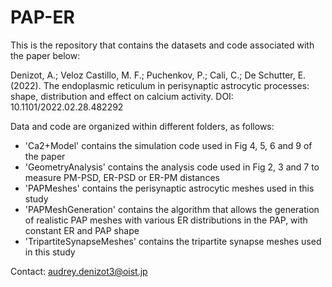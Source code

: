 # PAP-ER
This is the repository that contains the datasets and code associated with the paper below:

Denizot, A.; Veloz Castillo, M. F.; Puchenkov, P.; Cali, C.; De Schutter, E. (2022). The endoplasmic reticulum in perisynaptic astrocytic processes: shape, distribution and effect on calcium activity. DOI: 10.1101/2022.02.28.482292

Data and code are organized within different folders, as follows:
- 'Ca2+Model' contains the simulation code used in Fig 4, 5, 6 and 9 of the paper
- 'GeometryAnalysis' contains the analysis code used in Fig 2, 3 and 7 to measure PM-PSD, ER-PSD or ER-PM distances
- 'PAPMeshes' contains the perisynaptic astrocytic meshes used in this study
- 'PAPMeshGeneration' contains the algorithm that allows the generation of realistic PAP meshes with various ER distributions in the PAP, with constant ER and PAP shape
- 'TripartiteSynapseMeshes' contains the tripartite synapse meshes used in this study

Contact:
audrey.denizot3@oist.jp
